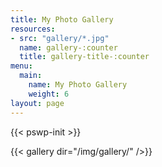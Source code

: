 ```yaml
---
title: My Photo Gallery
resources:
- src: "gallery/*.jpg"
  name: gallery-:counter
  title: gallery-title-:counter
menu:
  main:
    name: My Photo Gallery
    weight: 6
layout: page
---
```

{{< pswp-init >}}

{{< gallery dir="/img/gallery/" />}}
